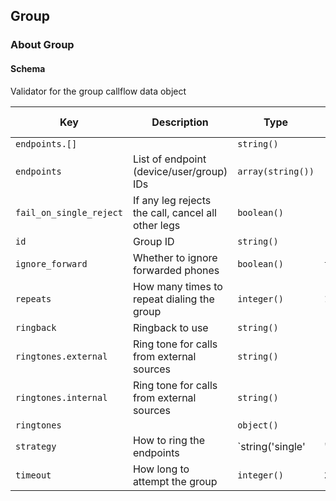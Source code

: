 ## Group

### About Group

#### Schema

Validator for the group callflow data object



Key | Description | Type | Default | Required | Support Level
--- | ----------- | ---- | ------- | -------- | -------------
`endpoints.[]` |   | `string()` |   | `false` |  
`endpoints` | List of endpoint (device/user/group) IDs | `array(string())` | `[]` | `false` |  
`fail_on_single_reject` | If any leg rejects the call, cancel all other legs | `boolean()` |   | `false` |  
`id` | Group ID | `string()` |   | `false` |  
`ignore_forward` | Whether to ignore forwarded phones | `boolean()` | `true` | `false` |  
`repeats` | How many times to repeat dialing the group | `integer()` | `1` | `false` |  
`ringback` | Ringback to use | `string()` |   | `false` |  
`ringtones.external` | Ring tone for calls from external sources | `string()` |   | `false` |  
`ringtones.internal` | Ring tone for calls from external sources | `string()` |   | `false` |  
`ringtones` |   | `object()` |   | `false` |  
`strategy` | How to ring the endpoints | `string('single' | 'simultaneous')` | `simultaneous` | `false` |  
`timeout` | How long to attempt the group | `integer()` | `20` | `false` |  




